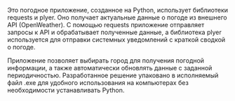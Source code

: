 Это погодное приложение, созданное на Python, использует библиотеки requests и plyer. Оно получает актуальные данные о погоде из внешнего API (OpenWeather). С помощью requests приложение отправляет запросы к API и обрабатывает полученные данные, а библиотека plyer используется для отправки системных уведомлений с краткой сводкой о погоде.

Приложение позволяет выбирать город для получения погодной информации, а также автоматически обновлять данные с заданной периодичностью. Разработанное решение упаковано в исполняемый файл .exe для удобного использования на компьютерах без необходимости устанавливать Python.